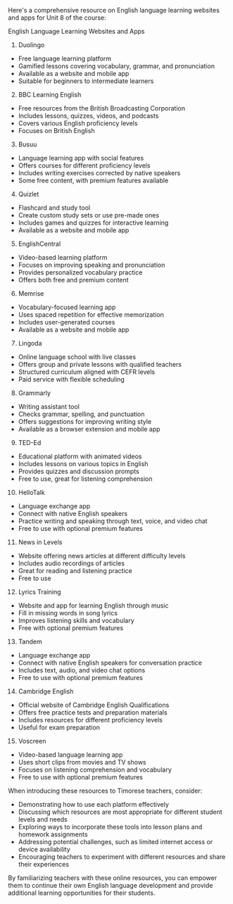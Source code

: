 Here's a comprehensive resource on English language learning websites and apps for Unit 8 of the course:

English Language Learning Websites and Apps

1. Duolingo
- Free language learning platform
- Gamified lessons covering vocabulary, grammar, and pronunciation
- Available as a website and mobile app
- Suitable for beginners to intermediate learners

2. BBC Learning English
- Free resources from the British Broadcasting Corporation
- Includes lessons, quizzes, videos, and podcasts
- Covers various English proficiency levels
- Focuses on British English

3. Busuu
- Language learning app with social features
- Offers courses for different proficiency levels
- Includes writing exercises corrected by native speakers
- Some free content, with premium features available

4. Quizlet
- Flashcard and study tool
- Create custom study sets or use pre-made ones
- Includes games and quizzes for interactive learning
- Available as a website and mobile app

5. EnglishCentral
- Video-based learning platform
- Focuses on improving speaking and pronunciation
- Provides personalized vocabulary practice
- Offers both free and premium content

6. Memrise
- Vocabulary-focused learning app
- Uses spaced repetition for effective memorization
- Includes user-generated courses
- Available as a website and mobile app

7. Lingoda
- Online language school with live classes
- Offers group and private lessons with qualified teachers
- Structured curriculum aligned with CEFR levels
- Paid service with flexible scheduling

8. Grammarly
- Writing assistant tool
- Checks grammar, spelling, and punctuation
- Offers suggestions for improving writing style
- Available as a browser extension and mobile app

9. TED-Ed
- Educational platform with animated videos
- Includes lessons on various topics in English
- Provides quizzes and discussion prompts
- Free to use, great for listening comprehension

10. HelloTalk
- Language exchange app
- Connect with native English speakers
- Practice writing and speaking through text, voice, and video chat
- Free to use with optional premium features

11. News in Levels
- Website offering news articles at different difficulty levels
- Includes audio recordings of articles
- Great for reading and listening practice
- Free to use

12. Lyrics Training
- Website and app for learning English through music
- Fill in missing words in song lyrics
- Improves listening skills and vocabulary
- Free with optional premium features

13. Tandem
- Language exchange app
- Connect with native English speakers for conversation practice
- Includes text, audio, and video chat options
- Free to use with optional premium features

14. Cambridge English
- Official website of Cambridge English Qualifications
- Offers free practice tests and preparation materials
- Includes resources for different proficiency levels
- Useful for exam preparation

15. Voscreen
- Video-based language learning app
- Uses short clips from movies and TV shows
- Focuses on listening comprehension and vocabulary
- Free to use with optional premium features

When introducing these resources to Timorese teachers, consider:
- Demonstrating how to use each platform effectively
- Discussing which resources are most appropriate for different student levels and needs
- Exploring ways to incorporate these tools into lesson plans and homework assignments
- Addressing potential challenges, such as limited internet access or device availability
- Encouraging teachers to experiment with different resources and share their experiences

By familiarizing teachers with these online resources, you can empower them to continue their own English language development and provide additional learning opportunities for their students.